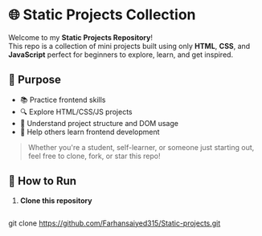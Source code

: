 # 🌐 Static Projects Collection

Welcome to my **Static Projects Repository**!  
This repo is a collection of mini projects built using only **HTML**, **CSS**, and **JavaScript**
perfect for beginners to explore, learn, and get inspired.

## 🎯 Purpose

- 📚 Practice frontend skills
- 🔍 Explore HTML/CSS/JS projects
- 🧠 Understand project structure and DOM usage
- 🤝 Help others learn frontend development

> Whether you're a student, self-learner, or someone just starting out, feel free to clone, fork, or star this repo!


## 🚀 How to Run

1. **Clone this repository**
   ```bash
  git clone https://github.com/Farhansaiyed315/Static-projects.git
